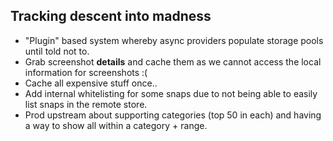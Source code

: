 Tracking descent into madness
-----------------------------

 - "Plugin" based system whereby async providers populate storage pools until
    told not to.
 - Grab screenshot **details** and cache them as we cannot access the local
   information for screenshots :(
 - Cache all expensive stuff once..
 - Add internal whitelisting for some snaps due to not being able to easily
   list snaps in the remote store.
 - Prod upstream about supporting categories (top 50 in each) and having a way
   to show all within a category + range.
